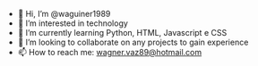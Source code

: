 - 👋 Hi, I’m @waguiner1989
- 👀 I’m interested in technology
- 🌱 I’m currently learning Python, HTML, Javascript e CSS
- 💞️ I’m looking to collaborate on any projects to gain experience
- 📫 How to reach me: wagner.vaz89@hotmail.com

<!---
waguiner1989/waguiner1989 is a ✨ special ✨ repository because its `README.md` (this file) appears on your GitHub profile.
You can click the Preview link to take a look at your changes.
--->
